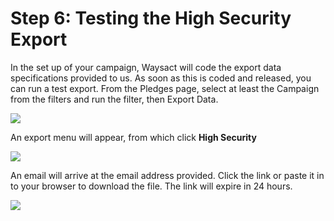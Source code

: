 # Step 6: Testing the High Security Export

In the set up of your campaign, Waysact will code the export data
specifications provided to us. As soon as this is coded and released,
you can run a test export. From the Pledges page, select at least the
Campaign from the filters and run the filter, then Export Data.

![](https://waysact.zendesk.com/hc/en-us/article_attachments/200851770/Screen_Shot_2014-06-15_at_20_26_35.png)

An export menu will appear, from which click **High Security**

![](https://waysact.zendesk.com/hc/en-us/article_attachments/200868464/Pledges___Waysact.png)

An email will arrive at the email address provided. Click the link or
paste it in to your browser to download the file. The link will expire
in 24 hours.

![](https://waysact.zendesk.com/hc/en-us/article_attachments/200868474/_WaysAct____High___Security_Export_-_james_waysact_com_-_Waysact_Mail.png)

